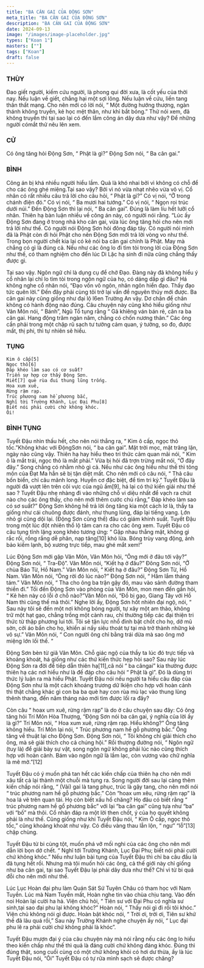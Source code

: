 ```yaml
---
title: "BA CÂN GAI CỦA ĐỘNG SƠN"
meta_title: "BA CÂN GAI CỦA ĐỘNG SƠN"
description: "BA CÂN GAI CỦA ĐỘNG SƠN"
date: 2024-09-13
image: "/images/image-placeholder.jpg"
types: ["Koan 1"]
masters: [""]
tags: ["Koan"]
draft: false
---
```




### THÙY 
Đao giết người, kiếm cứu người, là phong qui đời xưa, là cốt yếu của thời nay. Nếu luận về giết, chẳng hại một sợi lông. Nếu luận về cứu, liền tang thân thất mạng. Cho nên mới có lời nói, “ Một đường hướng thượng, ngàn thánh không truyền, kẻ học mệt thân, như khỉ bắt bóng.” Thử nói xem, đã không truyền thì tại sao lại có đến lắm công án dây dưa như vậy? Để những người cómắt thử nêu lên xem.

### CỬ 
Có ông tăng hỏi Động Sơn, “ Phật là gì?” Động Sơn nói, “ Ba cân gai.”

### BÌNH 
Công án bị khá nhiều người hiểu lầm. Quả là khó nhai bởi vì không có chỗ để cho các ông ghé miệng.Tại sao vậy? Bởi vì nó vừa nhạt nhẽo vừa vô vị. Cổ nhân có rất nhiều câu trả lời cho câu hỏi, “ Phật là gì?” Có vị nói, “Ở trong chánh điện đó.” Có vị nói, “ Ba mươi hai tướng.” Có vị nói, “ Ngọn roi trúc dưới núi.” Đến Động Sơn thì lại nói, “ Ba cân gai”. Đúng là làm líu hết lưỡi cổ nhân. Thiên hạ bàn luận nhiều về công án này, có người nói rằng. “Lúc ấy Động Sơn đang ở trong nhà kho cân gai, vừa lúc ông tăng hỏi cho nên mới trả lời như thế. Có người nói Động Sơn hỏi đông đáp tây. Có người nói mình đã là Phật còn đi hỏi Phật cho nên Động Sơn mới trả lời vòng vo như thế. Trong bọn người chết kia lại có kẻ nói ba cân gai chính là Phật. May mà chẳng có gì là đúng cả. Nếu như các ông lo đi tìm tòi trong lời của Động Sơn như thế, có tham nghiệm cho đến lúc Di Lặc hạ sinh đi nữa cũng chẳng thấy được gì.

Tại sao vậy. Ngôn ngữ chỉ là dụng cụ để chở Đạo. Đàng này đã không hiểu ý cổ nhân lại chỉ lo tìm tòi trong ngôn ngữ của họ, có dáng dấp gì đâu? Há không nghe cổ nhân nói, “Đạo vốn vô ngôn, nhân ngôn hiển đạo. Thấy đạo tức quên lời.” Đến đây phải cùng tôi trở lại vấn đề nguyên thủy mới được. Ba cân gai này cũng giồng như đại lộ l6en Trường An vậy. Dơ chân để chân không có hành động nào đúng. Câu chuyện này cũng khó hiểu giống như Vân Môn nói, “ Bánh”, Ngũ Tổ tụng rằng “ Gã khiêng ván bán rẻ, cân ra ba cân gai. Hang động trăm ngàn năm, chẳng có chốn nương thân.” Các ông cần phải trong một chặp rũ sạch tư tưởng cảm quan, ý tưởng, so đo, được mất, thị phi, thì tự nhiên sẽ hiểu.

### TỤNG
```
Kim ô cấp[5]
Ngọc thố[6]
Đáp khéo làm sao có cơ suất?
Triển sự hợp cơ thấy Động Sơn.
Miết[7] què rùa đui thung lũng trống.
Hoa xum xuê,
Rừng rậm rạp.
Trúc phương nam hề phương bắc,
Nghĩ tời Trường Khánh, Lục Đại Phu[8]
Biết nói phải cười chứ không khóc.
Ôi!
```

### BÌNH TỤNG
Tuyết Đậu nhìn thấu hết, cho nên nói thẳng ra, “ Kim ô cấp, ngọc thỏ tốc.”Không khác với ĐộngSơn nói, “ ba cân gai”. Mặt trời mọc, mặt trăng lặn, ngày nào cũng vậy. Thiên hạ hay hiểu theo tri thức cảm quan mãi nói, “ Kim ô là mắt trái, ngọc thỏ là mắt phải.” Vừa bị hỏi đã trợn trừng mắt nói, “Ở đây đây.” Song chẳng có nhằm nhò gì cả. Nếu như các ông hiểu như thế thì tông môn của Đạt Ma hẳn sẽ bị tận diệt mất. Cho nên mới có câu nói, “ Thả câu bốn biển, chỉ câu mãnh long. Huyền cơ đặc biệt, để tìm tri kỷ.” Tuyết Đậu là người đã vượt lên trên cõi vực của ngũ ấm[9], há lại có thứ kiến giải như thế sao ? Tuyết Đậu nhẹ nhàng đi vào những chỗ vi diệu nhất để vạch ra chút nào cho các ông thấy, cho nên mới thêm cước chú rằng,” Đáp khéo làm sao có sơ suất?” Động Sơn không hề trả lời ông tăng kia một cách lơ là, thầy ta giống như cái chuông được đánh, như thung lũng, đáp lại tiếng vang. Lớn nhỏ gì cũng dội lại. (Động Sơn cũng thế) đâu có giám khinh suất. Tuyết Đậu trong một lúc đột nhiên thổ lộ tâm can ra cho các ông xem. Tuyết Đậu có câu tụng tĩnh lặng xong khéo tương ứng: “ Gặp nhau thẳng mặt, không gì rắc rối, rồng rắng dễ phân, nạp tăng[10] khó lừa. Bóng trùy vang động, ánh bảo kiếm lạnh, bộ xương trực tiếp, mau ghé mắt xem!”

Lúc Động Sơn mới gặp Vân Môn, Vân Môn hỏi, “Ông mới ở đâu tới vậy?” Động Sơn nói, “ Tra-Độ”. Vân Môn nói, “Kiết hạ ở đâu?” Đông Sơn nói, “Ở chùa Báo Từ, Hồ Nam.” Vân Môn nói, “ Kiết hạ ở đâu?” Động Sơn Từ, Hồ Nam. Vân Môn nói, “Ông rời đó lúc nào?” Động Sơn nói, “ Hăm lắm tháng tám.” Vân Môn nói, “ Tha cho ông ba trận gậy đó, mau vào sảnh đường tham thiền đi.” Tối đến Động Sơn vào phòng của Vân Môn, mon men đến gần hỏi, “ Kẻ hèn này có lỗi ở chỗ nào?”Vân Môn nói, “Đồ bị gạo, Giang Tây với Hồ Nam thì cũng thế mà thôi.” Nghe lời ấy, Động Sơn hốt nhiên đại ngộ, nói, “ Sau này tôi sẽ đến một nơi không bóng người, tự xây một am thảo, không trữ một hạt gạo, chẳng trồng một cành rau, chỉ thường tiếp các đại thiện tri thức từ thập phương lui tới. Tôi sẽ tận lực nhổ đinh bật chốt cho họ, dở mũ sờn, cởi áo bẩn cho họ, khiến ai nấy siêu thoát tự tại mà trở thành những kẻ vô sự.” Vân Môn nói, “ Con người ông chỉ bằng trái dừa mà sao ông mở miệng lớn lối thế. “

Động Sơn bèn từ giã Vân Môn. Chỗ giác ngộ của thầy ta lúc đó trực tiếp và khoảng khoát, há giống như các thứ kiến thức hẹp hòi sao? Sau này lúc Động Sơn ra đời để tiếp dẫn thiên hạ[11],câ nói “ ba cângai” kia thường được thiên hạ các nơi hiểu như là đế đáp cho câu hỏi “ Phật là gì”. Đó là dùng tri thức lý luận ra mà hiểu Phật. Tuyết Đậu nói nếu người ta hiểu câu đáp của Động Sơn như là một cách khoáng trương dữ lkiện cho hợp với hoàn cảnh thì thật chẳng khác gì con ba ba què hay con rùa mù lạc vào thung lũng thênh thang, đến năm tháng nào mới tìm được lối ra đây?

Còn câu “ hoax um xuê, rừng rậm rạp” là do ở câu chuyện sau đây: Có ông tăng hỏi Trí Môn Hòa Thượng, “Động Sơn nói ba cân gai, ý nghĩa của lời ấy là gì?” Trí Môn nói, “ Hoa xum xuê, rừng rậm rạp. Hiểu không?” Ông tăng không hiểu. Trí Môn lại nói, “ Trúc phương nam hề gỗ phương bắc.” Ông tăng về thuật lại cho Động Sơn. Động Sơn nói, “ Tôi không chỉ giải thích cho ông, mà sẽ giải thích cho cả chúng hội.” Rồi thượng đường nói, “ Ngôn ngữ (tuy là) để giải bày sự vật, song ngôn ngữ không phải lúc nào cũng thích hợp với hoàn cảnh. Bám vào ngôn ngữ là lầm lạc, còn vương vào chữ nghĩa là mê mờ.”[12]

Tuyết Đậu có ý muốn phá tan hết các kiến chấp của thiên hạ cho nên mới xâu tất cả lại thành một chuỗi mà tụng ra. Song người đời sau lại càng thêm kiến chấp nói rằng, “ (Vải) gai là tang phục, trúc là gậy tang, cho nên mới nói “ trúc phương nam hề gỗ phương bắc.” Còn “hoax um xêu, rừng rậm rạp” là hoa lá vẽ trên quan tài. Họ còn biết xấu hổ chăng? Họ đâu có biết rằng “ trúc phương nam hề gổ phương bắc” với lại “ba cân gai” cũng tựa như “ba” với “bố” mà thôi. Cổ nhân đáp ra một lời then chốt, ý của họ quyết không phải là như thế. Cũng giống như khi Tuyết Đậu nói, “ Kim Ô cấp, ngọc thỏ tốc,” cũng khoảng khoát như vậy. Có điều vàng thau lẫn lộn, “ ngư” “lỗ”[13] chập chùng.

Tuyết Đậu từ bi cùng tột, muốn phá vỡ mối nghi của các ông cho nên mới dẫn lời bọn dở chết. “ Nghĩ tới Trường Khánh, Lục Đại Phu; biết nói phải cười chứ không khóc.” Nếu như luận bài tụng của Tuyết Đậu thì chỉ ba câu đầu là đã tụng hết rồi. Nhưng mà tôi muốn hỏi các ông, cả thế giới này chỉ giống như ba cân gai, tại sao Tuyết Đậu lại phải dây dưa như thế? Chỉ vì từ bi quá đỗi cho nên mới như thế.

Lúc Lục Hoàn đại phu làm Quán Sát Sứ Tuyên Châu có tham học với Nam Tuyền. Lúc mà Nam Tuyền mất, Hoàn nghe tin vào chùa chịu tang. Vào đến noi Hoàn lại cười ha hả. Viện chủ hỏi, “ Tiên sư với Đại Phu có nghĩa sư sinh,tại sao đại phu lại không khóc?” Hoàn nói, “ Thầy nói gì đi rồi tôi khóc.” Viện chủ không nói gì được. Hoàn bật khóc nói, “ Trời ơi, trời ơi, Tiên sư khứ thế đã lâu quá rồi,” Sau này Trường Khánh nghe chuyện ấy nói, “ Lục đại phu lẽ ra phải cười chứ không phải là khóc”.

Tuyết Đậu mượn đại ý của câu chuyện này mà nói rằng nếu các ông lo hiểu theo kiến chấp như thế thì quả là đáng cười chứ không đáng khóc. Đúng thì đúng thật, song cuối cùng có một chữ không khỏi có hơi dư thừa, ấy là lúc Tuyết Đậu nói, “Ôi” Tuyết Đậu có tự rửa mình sạch sẽ được chăng?
